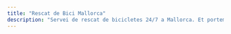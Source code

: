 ```yaml
---
title: "Rescat de Bici Mallorca"
description: "Servei de rescat de bicicletes 24/7 a Mallorca. Et portem a tu i la teva bici a casa si alguna cosa va malament."
---
```


<!-- Content will be added later -->
